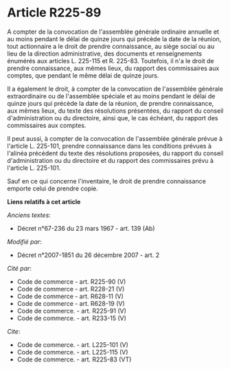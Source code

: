 # Article R225-89

A compter de la convocation de l'assemblée générale ordinaire annuelle et au moins pendant le délai de quinze jours qui
précède la date de la réunion, tout actionnaire a le droit de prendre connaissance, au siège social ou au lieu de la
direction administrative, des documents et renseignements énumérés aux articles L. 225-115 et R. 225-83. Toutefois, il n'a le
droit de prendre connaissance, aux mêmes lieux, du rapport des commissaires aux comptes, que pendant le même délai de quinze
jours. 

Il a également le droit, à compter de la convocation de l'assemblée générale extraordinaire ou de l'assemblée spéciale et au
moins pendant le délai de quinze jours qui précède la date de la réunion, de prendre connaissance, aux mêmes lieux, du texte
des résolutions présentées, du rapport du conseil d'administration ou du directoire, ainsi que, le cas échéant, du rapport
des commissaires aux comptes. 

Il peut aussi, à compter de la convocation de l'assemblée générale prévue à l'article L. 225-101, prendre connaissance dans
les conditions prévues à l'alinéa précédent du texte des résolutions proposées, du rapport du conseil d'administration ou du
directoire et du rapport des commissaires prévu à l'article L. 225-101. 

Sauf en ce qui concerne l'inventaire, le droit de prendre connaissance emporte celui de prendre copie.

**Liens relatifs à cet article**

_Anciens textes_:

  - Décret n°67-236 du 23 mars 1967 - art. 139 (Ab)

_Modifié par_:

  - Décret n°2007-1851 du 26 décembre 2007 - art. 2

_Cité par_:

  - Code de commerce - art. R225-90 (V)
  - Code de commerce - art. R228-21 (V)
  - Code de commerce - art. R628-11 (V)
  - Code de commerce - art. R628-19 (V)
  - Code de commerce. - art. R225-91 (V)
  - Code de commerce. - art. R233-15 (V)

_Cite_:

  - Code de commerce. - art. L225-101 (V)
  - Code de commerce. - art. L225-115 (V)
  - Code de commerce. - art. R225-83 (VT)
